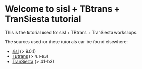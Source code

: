 
Welcome to sisl + TBtrans + TranSiesta tutorial
===============================================

This is the tutorial used for sisl + TBtrans + TranSiesta workshops.

The sources used for these tutorials can be found elsewhere:


- [sisl][sisl@git] (> 9.0.1)
- [TBtrans][tbtrans] (> 4.1-b3)
- [TranSiesta][tbtrans] (> 4.1-b3)


<!---
Links to external and internal sites.
-->
[sisl@git]: https://github.com/zerothi/sisl
[tbtrans]: https://launchpad.net/siesta
